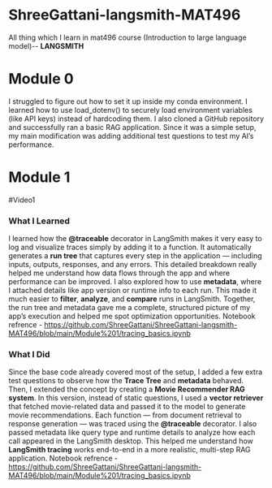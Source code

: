 # ShreeGattani-langsmith-MAT496
All thing which I learn in mat496 course (Introduction to large language model)--
**LANGSMITH**
# Module 0
I struggled to figure out how to set it up inside my conda environment. I learned how to use load_dotenv() to securely load environment variables (like API keys) instead of hardcoding them. I also cloned a GitHub repository and successfully ran a basic RAG application. Since it was a simple setup, my main modification was adding additional test questions to test my  AI’s performance.

# Module 1

#Video1
###  What I Learned
I learned how the **@traceable** decorator in LangSmith makes it very easy to log and visualize traces simply by adding it to a function. It automatically generates a **run tree** that captures every step in the application — including inputs, outputs, responses, and any errors. This detailed breakdown really helped me understand how data flows through the app and where performance can be improved. I also explored how to use **metadata**, where I attached details like app version or runtime info to each run. This made it much easier to **filter**, **analyze**, and **compare** runs in LangSmith. Together, the run tree and metadata gave me a complete, structured picture of my app’s execution and helped me spot optimization opportunities.
Notebook refrence - https://github.com/ShreeGattani/ShreeGattani-langsmith-MAT496/blob/main/Module%201/tracing_basics.ipynb

###  What I Did
Since the base code already covered most of the setup, I added a few extra test questions to observe how the **Trace Tree** and **metadata** behaved. Then, I extended the concept by creating a **Movie Recommender RAG system**. In this version, instead of static questions, I used a **vector retriever** that fetched movie-related data and passed it to the model to generate movie recommendations. Each function — from document retrieval to response generation — was traced using the **@traceable** decorator. I also passed metadata like query type and runtime details to analyze how each call appeared in the LangSmith desktop. This helped me understand how **LangSmith tracing** works end-to-end in a more realistic, multi-step RAG application.
Notebook refrence - https://github.com/ShreeGattani/ShreeGattani-langsmith-MAT496/blob/main/Module%201/tracing_basics.ipynb


